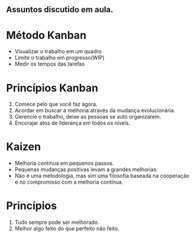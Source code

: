 ## Assuntos discutido em aula.

# Método Kanban
- Visualizar o trabalho em um quadro
- Limite o trabalho em progresso(WIP)
- Medir os tempos das tarefas

# Princípios Kanban
1. Comece pelo que você faz agora.
2. Acordar em buscar a melhoria através da mudança evolucionária.
3. Gerencie o trabalho, deixe as pessoas se auto organizarem.
4. Encorajar atos de liderança em todos os níveis.

# Kaizen
- Melhoria contínua em pequenos passos.
- Pequenas mudanças positivas levam a grandes melhorias.
- Não é uma metodologia, mas sim uma filosofia baseada na cooperação e no compromisso com a melhoria contínua.

# Princípios
1. Tudo sempre pode ser melhorado.
2. Melhor algo feito do que perfeito não feito.